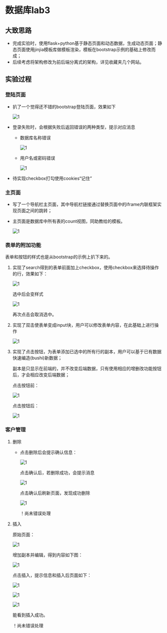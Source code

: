 # 数据库lab3

## 大致思路

- 完成实验时，使用flask+python基于静态页面和动态数据，生成动态页面；静态页面使用jinjia模板库做模板渲染，模板在bootstrap示例的基础上修改而成；
- 后续考虑将架构修改为前后端分离式的架构，详见收藏夹几个网站。

## 实验过程

### 登陆页面

- 扒了一个觉得还不错的bootstrap登陆页面，效果如下

  ![1](./figs/login.png)

- 登录失败时，会根据失败后返回错误的两种类型，提示对应消息

  - 数据库名称错误

    ![1](./figs/login_fail1.png)

  - 用户名或密码错误

    ![1](./figs/login_fail2.png)

- 待实现checkbox打勾使用cookies“记住”

### 主页面

- 写了一个导航栏主页面，其中导航栏链接通过替换页面中的iframe内联框架实现页面之间的跳转；

- 主页面是数据库中所有表的count视图，同助教给的模板。

  ![1](./figs/home1.png)

### 表单的附加功能

表单和按钮的样式也是从bootstrap的示例上扒下来的。

1. 实现了search得到的表单前面加上checkbox，使用checkbox来选择待操作的行，效果如下：

   ![1](./figs/additional_1-1.png)

   选中后会变样式

   ![1](./figs/additional_1-2.png)

   再次点击会取消选中。

2. 实现了双击使表单变成input块，用户可以修改表单内容，在此基础上进行操作

   ![1](./figs/additional_2-1.png)

3. 实现了点击按钮，为表单添加已选中的所有行的副本，用户可以基于已有数据快速编造(bushi)新数据；

   副本是只显示在前端的，并不改变后端数据，只有使用相应的增删改功能按钮后，才会相应改变后端数据；

   点击按钮前：

   ![1](./figs/additional_3-1.png)

   点击按钮后：

   ![1](./figs/additional_3-2.png)

### 客户管理

1. 删除

   - 点击删除后会提示确认信息：

     ![1](./figs/customer_del1.png)

     点击确认后，若删除成功，会提示消息

     ![1](./figs/customer_del2.png)

     点击确认后刷新页面，发现成功删除

     ![1](./figs/customer_del3.png)

     ！尚未错误处理

2. 插入

   原始页面：

   ![1](./figs/customer_insert1.png)

   增加副本并编辑，得到内容如下图：

   ![1](./figs/customer_insert2.png)

   点击插入，提示信息和插入后页面如下：

   ![1](./figs/customer_insert3.png)

   ![1](./figs/customer_insert4.png)

   ![1](./figs/customer_insert5.png)

   能看到插入成功。

   ！尚未错误处理


